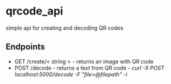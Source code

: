 # qrcode_api
simple api for creating and decoding QR codes

 ## Endpoints
 
 - GET /create/< string > - returns an image with QR code
 - POST /decode - returns a text from QR code - *curl -X POST localhost:5000/decode -F "file=@filepath" -i*
